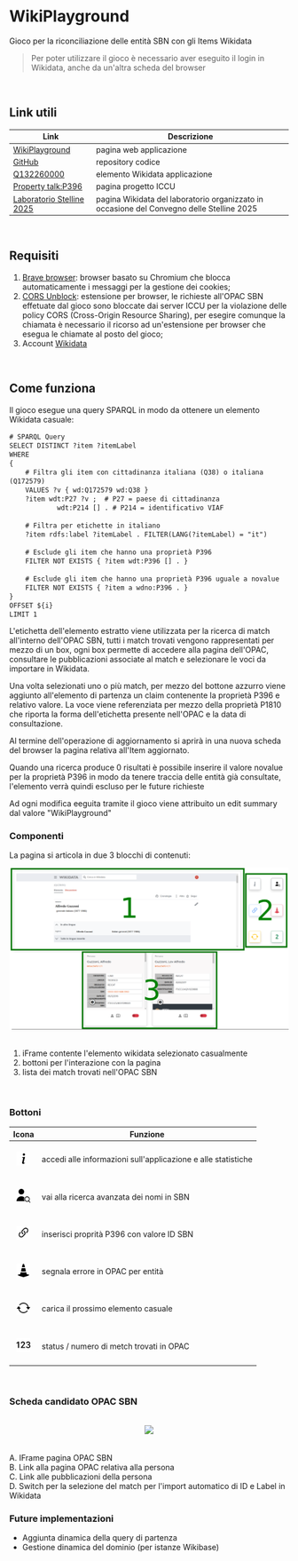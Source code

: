 # WikiPlayground
Gioco per la riconciliazione delle entità SBN con gli Items Wikidata

> Per poter utilizzare il gioco è necessario aver eseguito il login in Wikidata, anche da un'altra scheda del browser
<br>

## Link utili
| Link | Descrizione |
| --- | --- |
| [WikiPlayground](https://logo94.github.io/WikiPlayground/) | pagina web applicazione |
| [GitHub](https://github.com/logo94/WikiPlayground) | repository codice |
| [Q132260000](https://www.wikidata.org/wiki/Q132260000) | elemento Wikidata applicazione |
| [Property talk:P396](https://www.wikidata.org/wiki/Property_talk:P396) | pagina progetto ICCU |
| [Laboratorio Stelline 2025](https://www.wikidata.org/wiki/Wikidata:Gruppo_AIB_TBID/Stelline/2025) | pagina Wikidata del laboratorio organizzato in occasione del Convegno delle Stelline 2025 |
<br>

## Requisiti
1. [Brave browser](https://brave.com/download/): browser basato su Chromium che blocca automaticamente i messaggi per la gestione dei cookies;
2. [CORS Unblock](https://chromewebstore.google.com/detail/cors-unblock/lfhmikememgdcahcdlaciloancbhjino?pli=1): estensione per browser, le richieste all'OPAC SBN effetuate dal gioco sono bloccate dai server ICCU per la violazione delle policy CORS (Cross-Origin Resource Sharing), per esegire comunque la chiamata è necessario il ricorso ad un'estensione per browser che esegua le chiamate al posto del gioco;
3. Account [Wikidata](https://www.wikidata.org/w/index.php?&title=Special:UserLogin)
<br>

## Come funziona
Il gioco esegue una query SPARQL in modo da ottenere un elemento Wikidata casuale:

```
# SPARQL Query
SELECT DISTINCT ?item ?itemLabel
WHERE
{
    # Filtra gli item con cittadinanza italiana (Q38) o italiana (Q172579)
    VALUES ?v { wd:Q172579 wd:Q38 }
    ?item wdt:P27 ?v ;  # P27 = paese di cittadinanza
            wdt:P214 [] . # P214 = identificativo VIAF

    # Filtra per etichette in italiano
    ?item rdfs:label ?itemLabel . FILTER(LANG(?itemLabel) = "it")

    # Esclude gli item che hanno una proprietà P396
    FILTER NOT EXISTS { ?item wdt:P396 [] . }

    # Esclude gli item che hanno una proprietà P396 uguale a novalue
    FILTER NOT EXISTS { ?item a wdno:P396 . }
}
OFFSET ${i}
LIMIT 1
```

L'etichetta dell'elemento estratto viene utilizzata per la ricerca di match all'interno dell'OPAC SBN, tutti i match trovati vengono rappresentati per mezzo di un box, ogni box permette di accedere alla pagina dell'OPAC, consultare le pubblicazioni associate al match e selezionare le voci da importare in Wikidata. 

Una volta selezionati uno o più match, per mezzo del bottone azzurro viene aggiunto all'elemento di partenza un claim contenente la proprietà P396 e relativo valore. La voce viene referenziata per mezzo della proprietà P1810 che riporta la forma dell'etichetta presente nell'OPAC e la data di consultazione. 

Al termine dell'operazione di aggiornamento si aprirà in una nuova scheda del browser la pagina relativa all'Item aggiornato.

Quando una ricerca produce 0 risultati è possibile inserire il valore novalue per la proprietà P396 in modo da tenere traccia delle entità già consultate, l'elemento verrà quindi escluso per le future richieste

Ad ogni modifica eeguita tramite il gioco viene attribuito un edit summary dal valore "WikiPlayground"
<br>


### Componenti

La pagina si articola in due 3 blocchi di contenuti:

<div align="center">
  <img src="img/wp-tutorial.png">
</div>
<br>

1. iFrame contente l'elemento wikidata selezionato casualmente
2. bottoni per l'interazione con la pagina
3. lista dei match trovati nell'OPAC SBN
<br>


### Bottoni
| Icona | Funzione |
| --- | --- | 
| &nbsp;<div align="center"><img height="25" src="img/info-lg.svg"></div>&nbsp; | accedi alle informazioni sull'applicazione e alle statistiche |
| &nbsp;<div align="center"><img height="25" src="img/user.png"></div>&nbsp; | vai alla ricerca avanzata dei nomi in SBN |
| &nbsp;<div align="center"><img height="25" src="img/link-45deg.svg"></div>&nbsp; | inserisci proprità P396 con valore ID SBN |
| &nbsp;<div align="center"><img height="25" src="img/cone-striped.svg"></div>&nbsp; | segnala errore in OPAC per entità |
| &nbsp;<div align="center"><img height="25" src="img/arrow-repeat.svg"></div>&nbsp; | carica il prossimo elemento casuale |
| &nbsp;<div align="center"><img height="25" src="img/123.svg"></div>&nbsp; | status / numero di metch trovati in OPAC |
<br>


### Scheda candidato OPAC SBN
<br>

<div align="center">
  <img src="https://github.com/logo94/WikiPlayground/blob/main/img/wp-opac-tutorial.png">
</div>
<br>

A. IFrame pagina OPAC SBN<br>
B. Link alla pagina OPAC relativa alla persona<br>
C. Link alle pubblicazioni della persona <br>
D. Switch per la selezione del match per l'import automatico di ID e Label in Wikidata<br>



### Future implementazioni
* Aggiunta dinamica della query di partenza
* Gestione dinamica del dominio (per istanze Wikibase)
